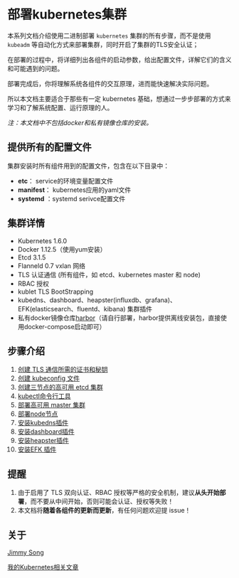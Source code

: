 # 部署kubernetes集群

本系列文档介绍使用二进制部署 `kubernetes` 集群的所有步骤，而不是使用 `kubeadm` 等自动化方式来部署集群，同时开启了集群的TLS安全认证；

在部署的过程中，将详细列出各组件的启动参数，给出配置文件，详解它们的含义和可能遇到的问题。

部署完成后，你将理解系统各组件的交互原理，进而能快速解决实际问题。

所以本文档主要适合于那些有一定 kubernetes 基础，想通过一步步部署的方式来学习和了解系统配置、运行原理的人。

*注：本文档中不包括docker和私有镜像仓库的安装。*

## 提供所有的配置文件

集群安装时所有组件用到的配置文件，包含在以下目录中：

- **etc**： service的环境变量配置文件
- **manifest**： kubernetes应用的yaml文件
- **systemd** ：systemd serivce配置文件

## 集群详情

+ Kubernetes 1.6.0
+ Docker  1.12.5（使用yum安装）
+ Etcd 3.1.5
+ Flanneld 0.7 vxlan 网络
+ TLS 认证通信 (所有组件，如 etcd、kubernetes master 和 node)
+ RBAC 授权
+ kublet TLS BootStrapping
+ kubedns、dashboard、heapster(influxdb、grafana)、EFK(elasticsearch、fluentd、kibana) 集群插件
+ 私有docker镜像仓库[harbor](github.com/vmware/harbor)（请自行部署，harbor提供离线安装包，直接使用docker-compose启动即可）

## 步骤介绍

1. [创建 TLS 通信所需的证书和秘钥](01-TLS证书和秘钥.md)
2. [创建 kubeconfig 文件](02-kubeconfig文件.md)
3. [创建三节点的高可用 etcd 集群](03-高可用etcd集群.md)
4. [kubectl命令行工具](04-kubectl命令行工具.md)
5. [部署高可用 master 集群](05-部署高可用master集群.md)
6. [部署node节点](06-部署node节点.md)
7. [安装kubedns插件](07-安装kubedns插件.md)
8. [安装dashboard插件](08-安装dashboard插件.md)
9. [安装heapster插件](09-安装heapster插件.md)
10. [安装EFK 插件](10-安装EFK插件.md)


## 提醒

1. 由于启用了 TLS 双向认证、RBAC 授权等严格的安全机制，建议**从头开始部署**，而不要从中间开始，否则可能会认证、授权等失败！
2. 本文档将**随着各组件的更新而更新**，有任何问题欢迎提 issue！

## 关于

[Jimmy Song](http://rootsongjc.github.io/about)

[我的Kubernetes相关文章](http://rootsongjc.github.io/tags/kubernetes)

